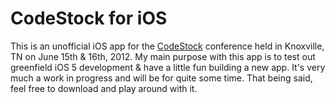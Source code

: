 CodeStock for iOS
=====

This is an unofficial iOS app for the [CodeStock](http://www.codestock.org) conference held in Knoxville, TN on June 15th & 16th, 2012.  My main purpose with this app is to test out greenfield iOS 5 development & have a little fun building a new app.  It's very much a work in progress and will be for quite some time.  That being said, feel free to download and play around with it.